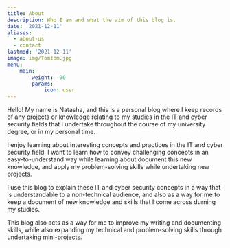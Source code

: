 ```yaml
---
title: About
description: Who I am and what the aim of this blog is.
date: '2021-12-11'
aliases:
  - about-us
  - contact
lastmod: '2021-12-11'
image: img/Tomtom.jpg
menu:
    main: 
        weight: -90
        params:
            icon: user
---
```


Hello! My name is Natasha, and this is a personal blog where I keep records of any projects or knowledge relating to my studies in the IT and cyber security fields that I undertake throughout the course of my university degree, or in my personal time.

I enjoy learning about interesting concepts and practices in the IT and cyber security field. I want to learn how to convey challenging concepts in an easy-to-understand way while learning about  document this new knowledge, and apply my problem-solving skills while undertaking new projects.

I use this blog to explain these IT and cyber security concepts in a way that is understandable to a non-technical audience, and also as a way for me to keep a document of new knowledge and skills that I come across durning my studies.

This blog also acts as a way for me to improve my writing and documenting skills, while also expanding my technical and problem-solving skills through undertaking mini-projects.
